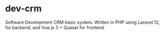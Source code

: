 # dev-crm
Software Development CRM basic system. Written in PHP using Laravel 12, for backend, and Vue.js 3 + Quasar for frontend
